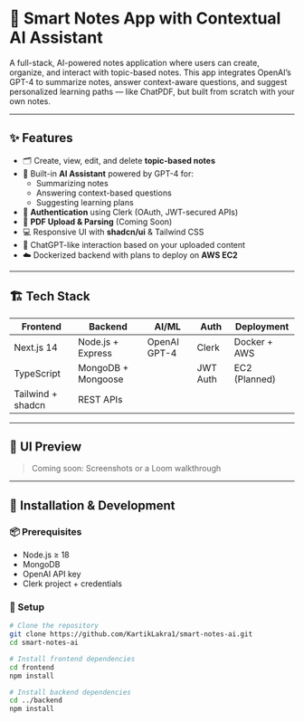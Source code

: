 # 🧠 Smart Notes App with Contextual AI Assistant

A full-stack, AI-powered notes application where users can create, organize, and interact with topic-based notes. This app integrates OpenAI’s GPT-4 to summarize notes, answer context-aware questions, and suggest personalized learning paths — like ChatPDF, but built from scratch with your own notes.

---

## ✨ Features

- 🗂️ Create, view, edit, and delete **topic-based notes**
- 🤖 Built-in **AI Assistant** powered by GPT-4 for:
  - Summarizing notes
  - Answering context-based questions
  - Suggesting learning plans
- 🔐 **Authentication** using Clerk (OAuth, JWT-secured APIs)
- 🧾 **PDF Upload & Parsing** (Coming Soon)
- 💻 Responsive UI with **shadcn/ui** & Tailwind CSS
- 🧠 ChatGPT-like interaction based on your uploaded content
- ☁️ Dockerized backend with plans to deploy on **AWS EC2**

---

## 🏗️ Tech Stack

| Frontend          | Backend            | AI/ML        | Auth     | Deployment    |
| ----------------- | ------------------ | ------------ | -------- | ------------- |
| Next.js 14        | Node.js + Express  | OpenAI GPT-4 | Clerk    | Docker + AWS  |
| TypeScript        | MongoDB + Mongoose |              | JWT Auth | EC2 (Planned) |
| Tailwind + shadcn | REST APIs          |              |          |               |

---

## 📸 UI Preview

> Coming soon: Screenshots or a Loom walkthrough

---

## 🧰 Installation & Development

### 📦 Prerequisites

- Node.js ≥ 18
- MongoDB
- OpenAI API key
- Clerk project + credentials

### 🔧 Setup

```bash
# Clone the repository
git clone https://github.com/KartikLakra1/smart-notes-ai.git
cd smart-notes-ai

# Install frontend dependencies
cd frontend
npm install

# Install backend dependencies
cd ../backend
npm install
```
